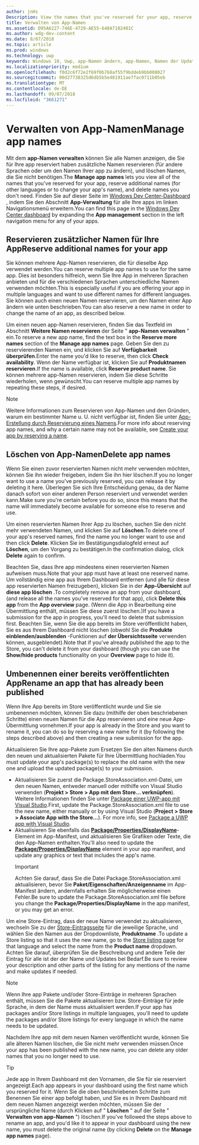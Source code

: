 ```yaml
---
author: jnHs
Description: View the names that you've reserved for your app, reserve additional names (for other languages or to change your app's name), and delete reserved names that you don't need anymore.
title: Verwalten von App-Namen
ms.assetid: D95A6227-746E-4729-AE55-648A7102401C
ms.author: wdg-dev-content
ms.date: 8/07/2018
ms.topic: article
ms.prod: windows
ms.technology: uwp
keywords: Windows 10, Uwp, app-Namen ändern, app-Namen, Namen der Update-app, Spiel Namen, Produktname
ms.localizationpriority: medium
ms.openlocfilehash: f0d2c6f72e2f69f0b768af55f9bddeb9bb008027
ms.sourcegitcommit: 00d27738325d6db5b5e481911ae7fac0711b05eb
ms.translationtype: MT
ms.contentlocale: de-DE
ms.lasthandoff: 09/07/2018
ms.locfileid: "3661271"
---
```

# <a name="manage-app-names"></a><span data-ttu-id="219bc-103">Verwalten von App-Namen</span><span class="sxs-lookup"><span data-stu-id="219bc-103">Manage app names</span></span>

<span data-ttu-id="219bc-104">Mit dem **app-Namen verwalten** können Sie alle Namen anzeigen, die Sie für Ihre app reserviert haben zusätzliche Namen reservieren (für andere Sprachen oder um den Namen Ihrer app zu ändern), und löschen Namen, die Sie nicht benötigen.</span><span class="sxs-lookup"><span data-stu-id="219bc-104">The **Manage app names** lets you view all of the names that you've reserved for your app, reserve additional names (for other languages or to change your app's name), and delete names you don't need.</span></span> <span data-ttu-id="219bc-105">Finden Sie auf dieser Seite im [Windows Dev Center-Dashboard](https://partner.microsoft.com/dashboard) , indem Sie den Abschnitt **App-Verwaltung** für alle Ihre apps im linken Navigationsmenü erweitern.</span><span class="sxs-lookup"><span data-stu-id="219bc-105">You can find this page in the [Windows Dev Center dashboard](https://partner.microsoft.com/dashboard) by expanding the **App management** section in the left navigation menu for any of your apps.</span></span>


## <a name="reserve-additional-names-for-your-app"></a><span data-ttu-id="219bc-106">Reservieren zusätzlicher Namen für Ihre App</span><span class="sxs-lookup"><span data-stu-id="219bc-106">Reserve additional names for your app</span></span>

<span data-ttu-id="219bc-107">Sie können mehrere App-Namen reservieren, die für dieselbe App verwendet werden.</span><span class="sxs-lookup"><span data-stu-id="219bc-107">You can reserve multiple app names to use for the same app.</span></span> <span data-ttu-id="219bc-108">Dies ist besonders hilfreich, wenn Sie Ihre App in mehreren Sprachen anbieten und für die verschiedenen Sprachen unterschiedliche Namen verwenden möchten.</span><span class="sxs-lookup"><span data-stu-id="219bc-108">This is especially useful if you are offering your app in multiple languages and want to use different names for different languages.</span></span> <span data-ttu-id="219bc-109">Sie können auch einen neuen Namen reservieren, um den Namen einer App ändern wie unten beschrieben.</span><span class="sxs-lookup"><span data-stu-id="219bc-109">You can also reserve a new name in order to change the name of an app, as described below.</span></span>

<span data-ttu-id="219bc-110">Um einen neuen app-Namen reservieren, finden Sie das Textfeld im Abschnitt **Weitere Namen reservieren** der Seite " **app-Namen verwalten** " ein.</span><span class="sxs-lookup"><span data-stu-id="219bc-110">To reserve a new app name, find the text box in the **Reserve more names** section of the **Manage app names** page.</span></span> <span data-ttu-id="219bc-111">Geben Sie den zu reservierenden Namen ein, und klicken Sie auf **Verfügbarkeit überprüfen**.</span><span class="sxs-lookup"><span data-stu-id="219bc-111">Enter the name you'd like to reserve, then click **Check availability**.</span></span> <span data-ttu-id="219bc-112">Wenn der Name verfügbar ist, klicken Sie auf **Produktnamen reservieren**.</span><span class="sxs-lookup"><span data-stu-id="219bc-112">If the name is available, click **Reserve product name**.</span></span> <span data-ttu-id="219bc-113">Sie können mehrere app-Namen reservieren, indem Sie diese Schritte wiederholen, wenn gewünscht.</span><span class="sxs-lookup"><span data-stu-id="219bc-113">You can reserve multiple app names by repeating these steps, if desired.</span></span>

> [!NOTE]
> <span data-ttu-id="219bc-114">Weitere Informationen zum Reservieren von App-Namen und den Gründen, warum ein bestimmter Name u. U. nicht verfügbar ist, finden Sie unter [App-Erstellung durch Reservierung eines Namens](create-your-app-by-reserving-a-name.md).</span><span class="sxs-lookup"><span data-stu-id="219bc-114">For more info about reserving app names, and why a certain name may not be available, see [Create your app by reserving a name](create-your-app-by-reserving-a-name.md).</span></span>


## <a name="delete-app-names"></a><span data-ttu-id="219bc-115">Löschen von App-Namen</span><span class="sxs-lookup"><span data-stu-id="219bc-115">Delete app names</span></span>

<span data-ttu-id="219bc-116">Wenn Sie einen zuvor reservierten Namen nicht mehr verwenden möchten, können Sie ihn wieder freigeben, indem Sie ihn hier löschen.</span><span class="sxs-lookup"><span data-stu-id="219bc-116">If you no longer want to use a name you've previously reserved, you can release it by deleting it here.</span></span> <span data-ttu-id="219bc-117">Überlegen Sie sich Ihre Entscheidung genau, da der Name danach sofort von einer anderen Person reserviert und verwendet werden kann.</span><span class="sxs-lookup"><span data-stu-id="219bc-117">Make sure you're certain before you do so, since this means that the name will immediately become available for someone else to reserve and use.</span></span>

<span data-ttu-id="219bc-118">Um einen reservierten Namen Ihrer App zu löschen, suchen Sie den nicht mehr verwendeten Namen, und klicken Sie auf **Löschen**.</span><span class="sxs-lookup"><span data-stu-id="219bc-118">To delete one of your app's reserved names, find the name you no longer want to use and then click **Delete**.</span></span> <span data-ttu-id="219bc-119">Klicken Sie im Bestätigungsdialogfeld erneut auf **Löschen**, um den Vorgang zu bestätigen.</span><span class="sxs-lookup"><span data-stu-id="219bc-119">In the confirmation dialog, click **Delete** again to confirm.</span></span>

<span data-ttu-id="219bc-120">Beachten Sie, dass Ihre app mindestens einen reservierten Namen aufweisen muss.</span><span class="sxs-lookup"><span data-stu-id="219bc-120">Note that your app must have at least one reserved name.</span></span> <span data-ttu-id="219bc-121">Um vollständig eine app aus Ihrem Dashboard entfernen (und alle für diese app reservierten Namen freizugeben), klicken Sie in der **App-Übersicht** auf **diese app löschen** .</span><span class="sxs-lookup"><span data-stu-id="219bc-121">To completely remove an app from your dashboard, (and release all the names you've reserved for that app), click **Delete this app** from the **App overview** page.</span></span> <span data-ttu-id="219bc-122">(Wenn die App in Bearbeitung eine Übermittlung enthält, müssen Sie diese zuerst löschen.)</span><span class="sxs-lookup"><span data-stu-id="219bc-122">If you have a submission for the app in progress, you'll need to delete that submission first.</span></span> <span data-ttu-id="219bc-123">Beachten Sie, wenn Sie die app bereits im Store veröffentlicht haben, Sie es aus Ihrem Dashboard nicht löschen (obwohl Sie die **Produkte einblenden/ausblenden** -Funktionen auf **der Übersichtsseite** verwenden können, ausgeblendet).</span><span class="sxs-lookup"><span data-stu-id="219bc-123">Note that if you've already published the app to the Store, you can't delete it from your dashboard (though you can use the **Show/hide products** functionality on your **Overview** page to hide it).</span></span> 


## <a name="rename-an-app-that-has-already-been-published"></a><span data-ttu-id="219bc-124">Umbenennen einer bereits veröffentlichten App</span><span class="sxs-lookup"><span data-stu-id="219bc-124">Rename an app that has already been published</span></span>

<span data-ttu-id="219bc-125">Wenn Ihre App bereits im Store veröffentlicht wurde und Sie sie umbenennen möchten, können Sie dazu (mithilfe der oben beschriebenen Schritte) einen neuen Namen für die App reservieren und eine neue App-Übermittlung vornehmen.</span><span class="sxs-lookup"><span data-stu-id="219bc-125">If your app is already in the Store and you want to rename it, you can do so by reserving a new name for it (by following the steps described above) and then creating a new submission for the app.</span></span> 

<span data-ttu-id="219bc-126">Aktualisieren Sie Ihre app-Pakete zum Ersetzen Sie den alten Namens durch den neuen und aktualisierten Pakete für Ihre Übermittlung hochladen.</span><span class="sxs-lookup"><span data-stu-id="219bc-126">You must update your app's package(s) to replace the old name with the new one and upload the updated package(s) to your submission.</span></span>
- <span data-ttu-id="219bc-127">Aktualisieren Sie zuerst die Package.StoreAssociation.xml-Datei, um den neuen Namen, entweder manuell oder mithilfe von Visual Studio verwenden (**Projekt > Store > App mit dem Store... verknüpfen**). Weitere Informationen finden Sie unter [Package einer UWP-app mit Visual Studio](../packaging/packaging-uwp-apps.md).</span><span class="sxs-lookup"><span data-stu-id="219bc-127">First, update the Package.StoreAssociation.xml file to use the new name, either manually or by using Visual Studio (**Project > Store > Associate App with the Store...**). For more info, see [Package a UWP app with Visual Studio](../packaging/packaging-uwp-apps.md).</span></span>
- <span data-ttu-id="219bc-128">Aktualisieren Sie ebenfalls das [**Package/Properties/DisplayName**](https://docs.microsoft.com/uwp/schemas/appxpackage/uapmanifestschema/element-displayname)-Element im App-Manifest, und aktualisieren Sie Grafiken oder Texte, die den App-Namen enthalten.</span><span class="sxs-lookup"><span data-stu-id="219bc-128">You'll also need to update the [**Package/Properties/DisplayName**](https://docs.microsoft.com/uwp/schemas/appxpackage/uapmanifestschema/element-displayname) element in your app manifest, and update any graphics or text that includes the app's name.</span></span> 
  > [!IMPORTANT]
  > <span data-ttu-id="219bc-129">Achten Sie darauf, dass Sie die Datei Package.StoreAssociation.xml aktualisieren, bevor Sie **Paket/Eigenschaften/Anzeigenname** im App-Manifest ändern, andernfalls erhalten Sie möglicherweise einen Fehler.</span><span class="sxs-lookup"><span data-stu-id="219bc-129">Be sure to update the Package.StoreAssociation.xml file before you change the **Package/Properties/DisplayName** in the app manifest, or you may get an error.</span></span>

<span data-ttu-id="219bc-130">Um eine Store-Eintrag, dass der neue Name verwendet zu aktualisieren, wechseln Sie zu der [Store-Eintragsseite](create-app-store-listings.md) für die jeweilige Sprache, und wählen Sie den Namen aus der Dropdownliste, **Produktname** .</span><span class="sxs-lookup"><span data-stu-id="219bc-130">To update a Store listing so that it uses the new name, go to the [Store listing page](create-app-store-listings.md) for that language and select the name from the **Product name** dropdown.</span></span> <span data-ttu-id="219bc-131">Achten Sie darauf, überprüfen Sie die Beschreibung und andere Teile der Eintrag für alle ist der der Name und Updates bei Bedarf.</span><span class="sxs-lookup"><span data-stu-id="219bc-131">Be sure to review your description and other parts of the listing for any mentions of the name and make updates if needed.</span></span>

> [!NOTE]
> <span data-ttu-id="219bc-132">Wenn Ihre app Pakete und/oder Store-Einträge in mehreren Sprachen enthält, müssen Sie die Pakete aktualisieren bzw. Store-Einträge für jede Sprache, in dem der Name muss aktualisiert werden.</span><span class="sxs-lookup"><span data-stu-id="219bc-132">If your app has packages and/or Store listings in multiple languages, you'll need to update the packages and/or Store listings for every language in which the name needs to be updated.</span></span>

<span data-ttu-id="219bc-133">Nachdem Ihre app mit dem neuen Namen veröffentlicht wurde, können Sie alle älteren Namen löschen, die Sie nicht mehr verwenden müssen.</span><span class="sxs-lookup"><span data-stu-id="219bc-133">Once your app has been published with the new name, you can delete any older names that you no longer need to use.</span></span>

> [!TIP]
> <span data-ttu-id="219bc-134">Jede app in Ihrem Dashboard mit den Vornamen, die Sie für sie reserviert angezeigt.</span><span class="sxs-lookup"><span data-stu-id="219bc-134">Each app appears in your dashboard using the first name which you reserved for it.</span></span> <span data-ttu-id="219bc-135">Wenn Sie die oben beschriebenen Schritte zum Benennen Sie einer app befolgt haben, und Sie es in Ihrem Dashboard mit dem neuen Namen angezeigt werden möchten, müssen Sie der ursprüngliche Name (durch Klicken auf " **Löschen** " auf der Seite " **Verwalten von app-Namen** ") löschen.</span><span class="sxs-lookup"><span data-stu-id="219bc-135">If you've followed the steps above to rename an app, and you'd like it to appear in your dashboard using the new name, you must delete the original name (by clicking **Delete** on the **Manage app names** page).</span></span> 

 

 




